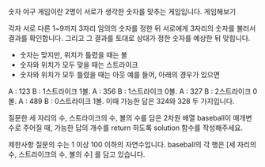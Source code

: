 
숫자 야구 게임이란 2명이 서로가 생각한 숫자를 맞추는 게임입니다. 게임해보기

각자 서로 다른 1~9까지 3자리 임의의 숫자를 정한 뒤 서로에게 3자리의 숫자를 불러서 결과를 확인합니다. 그리고 그 결과를 토대로 상대가 정한 숫자를 예상한 뒤 맞힙니다.

* 숫자는 맞지만, 위치가 틀렸을 때는 볼
* 숫자와 위치가 모두 맞을 때는 스트라이크
* 숫자와 위치가 모두 틀렸을 때는 아웃
예를 들어, 아래의 경우가 있으면

A : 123
B : 1스트라이크 1볼.
A : 356
B : 1스트라이크 0볼.
A : 327
B : 2스트라이크 0볼.
A : 489
B : 0스트라이크 1볼.
이때 가능한 답은 324와 328 두 가지입니다.

질문한 세 자리의 수, 스트라이크의 수, 볼의 수를 담은 2차원 배열 baseball이 매개변수로 주어질 때, 가능한 답의 개수를 return 하도록 solution 함수를 작성해주세요.

제한사항
질문의 수는 1 이상 100 이하의 자연수입니다.
baseball의 각 행은 [세 자리의 수, 스트라이크의 수, 볼의 수] 를 담고 있습니다.